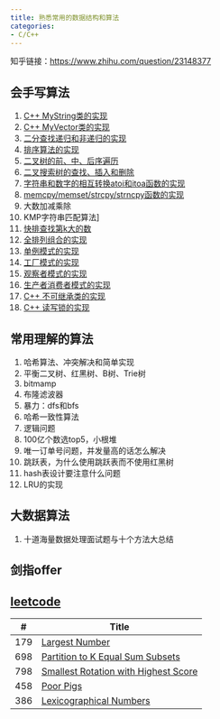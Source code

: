 ```yaml
---
title: 熟悉常用的数据结构和算法
categories: 
- C/C++
---
```



知乎链接：https://www.zhihu.com/question/23148377


## 会手写算法
1. [C++ MyString类的实现](https://github.com/wxquare/programming/blob/master/oj/datastruct-algorithm/mystring.cpp)
2. [C++ MyVector类的实现](https://github.com/wxquare/programming/blob/master/oj/datastruct-algorithm/myvector.cpp)
3. [二分查找递归和非递归的实现](https://github.com/wxquare/programming/blob/master/oj/datastruct-algorithm/binary_search.cpp)
4. [排序算法的实现](https://github.com/wxquare/programming/blob/master/oj/datastruct-algorithm/sort.cpp)
5. [二叉树的前、中、后序遍历](https://github.com/wxquare/programming/blob/master/oj/datastruct-algorithm/binary_tree.cpp)
6. [二叉搜索树的查找、插入和删除](https://github.com/wxquare/programming/blob/master/oj/datastruct-algorithm/binary_search_tree.cpp)
7. [字符串和数字的相互转换atoi和itoa函数的实现](https://github.com/wxquare/programming/blob/master/oj/datastruct-algorithm/itoa_atoi.cpp)
8. [memcpy/memset/strcpy/strncpy函数的实现](https://github.com/wxquare/programming/blob/master/oj/datastruct-algorithm/str_function.cpp)
9. 大数加减乘除
10. KMP字符串匹配算法]
11. [快排查找第k大的数](https://github.com/wxquare/programming/blob/master/oj/datastruct-algorithm/select_k.cpp)
12. [全排列组合的实现](https://www.cnblogs.com/wxquare/p/4719228.html)
13. [单例模式的实现](https://github.com/wxquare/programming/blob/master/oj/datastruct-algorithm/singleton.cpp)
14. [工厂模式的实现](https://github.com/wxquare/programming/blob/master/oj/datastruct-algorithm/factory.cpp)
15. [观察者模式的实现](https://github.com/wxquare/programming/blob/master/oj/datastruct-algorithm/observer.cpp)
16. [生产者消费者模式的实现](https://github.com/wxquare/programming/blob/master/oj/datastruct-algorithm/producer_consumer.cpp)
17. [C++ 不可继承类的实现](https://www.cnblogs.com/wxquare/p/7280025.html)
18. [C++ 读写锁的实现](https://github.com/wxquare/programming/blob/master/oj/datastruct-algorithm/read_write_locker.cpp) 


## 常用理解的算法
1. 哈希算法、冲突解决和简单实现
2. 平衡二叉树、红黑树、B树、Trie树
3. bitmamp
4. 布隆滤波器
5. 暴力：dfs和bfs
6. 哈希一致性算法
7. 逻辑问题
8. 100亿个数选top5，小根堆
9. 唯一订单号问题，并发量高的话怎么解决
10. 跳跃表，为什么使用跳跃表而不使用红黑树
11. hash表设计要注意什么问题
12. LRU的实现




## 大数据算法
1. 十道海量数据处理面试题与十个方法大总结


## 剑指offer

## [leetcode](https://leetcode.com/problemset/all/)

| # | Title |
|---| ----- | 
|179|[Largest Number](https://github.com/wxquare/programming/blob/master/oj/leetcode/leetcode179.cpp)
|698|[Partition to K Equal Sum Subsets](https://github.com/wxquare/programming/blob/master/oj/leetcode/leetcode698.cpp)
|798|[Smallest Rotation with Highest Score](https://github.com/wxquare/programming/blob/master/oj/leetcode/leetcode798.cpp)
|458|[Poor Pigs](https://github.com/wxquare/programming/blob/master/oj/leetcode/leetcode798.cpp)
|386|[Lexicographical Numbers](https://github.com/wxquare/programming/blob/master/oj/leetcode/leetcode798.cpp)





